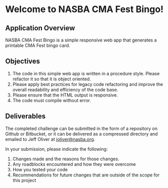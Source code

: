 # Welcome to NASBA CMA Fest Bingo!
## Application Overview
NASBA CMA Fest Bingo is a simple responsive web app that generates a printable CMA Fest bingo card. 

## Objectives
1. The code in this simple web app is written in a procedure style. Please refactor it so that it is object oriented.
2. Please apply best practices for legacy code refactoring and improve the overall readability and efficiency of the code base. 
3. Please ensure that the HTML output is responsive.
4. The code must compile without error.

## Deliverables
The completed challenge can be submitted in the form of a repository on Github or Bitbucket, or it can be delivered as a compressed directory and emailed to Jeff Oliver at joliver@nasba.org.
 
In your submission, please indicate the following: 
1. Changes made and the reasons for those changes.
2. Any roadblocks encountered and how they were overcome
3. How you tested your code
4. Recommendations for future changes that are outside of the scope for this project 